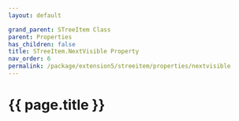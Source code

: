 ```yaml
---
layout: default

grand_parent: STreeItem Class
parent: Properties
has_children: false
title: STreeItem.NextVisible Property
nav_order: 6
permalink: /package/extension5/streeitem/properties/nextvisible
---
```

# {{ page.title }}
